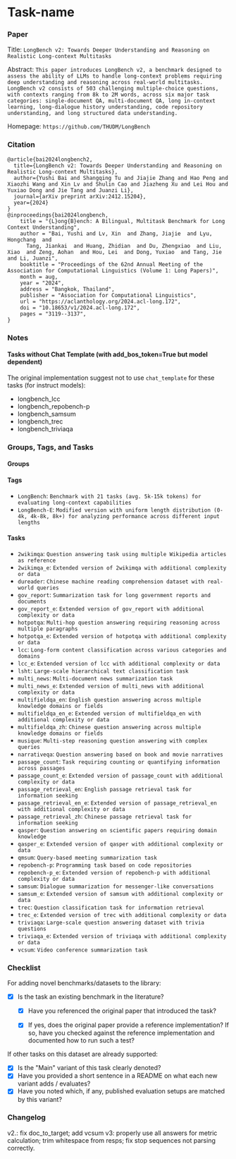 # Task-name

### Paper

Title: `LongBench v2: Towards Deeper Understanding and Reasoning on Realistic Long-context Multitasks`

Abstract: `This paper introduces LongBench v2, a benchmark designed to assess the ability of LLMs to handle long-context problems requiring deep understanding and reasoning across real-world multitasks. LongBench v2 consists of 503 challenging multiple-choice questions, with contexts ranging from 8k to 2M words, across six major task categories: single-document QA, multi-document QA, long in-context learning, long-dialogue history understanding, code repository understanding, and long structured data understanding.`

Homepage: `https://github.com/THUDM/LongBench`


### Citation

```
@article{bai2024longbench2,
  title={LongBench v2: Towards Deeper Understanding and Reasoning on Realistic Long-context Multitasks},
  author={Yushi Bai and Shangqing Tu and Jiajie Zhang and Hao Peng and Xiaozhi Wang and Xin Lv and Shulin Cao and Jiazheng Xu and Lei Hou and Yuxiao Dong and Jie Tang and Juanzi Li},
  journal={arXiv preprint arXiv:2412.15204},
  year={2024}
}
@inproceedings{bai2024longbench,
    title = "{L}ong{B}ench: A Bilingual, Multitask Benchmark for Long Context Understanding",
    author = "Bai, Yushi and Lv, Xin  and Zhang, Jiajie  and Lyu, Hongchang  and
      Tang, Jiankai  and Huang, Zhidian  and Du, Zhengxiao  and Liu, Xiao  and Zeng, Aohan  and Hou, Lei  and Dong, Yuxiao  and Tang, Jie  and Li, Juanzi",
    booktitle = "Proceedings of the 62nd Annual Meeting of the Association for Computational Linguistics (Volume 1: Long Papers)",
    month = aug,
    year = "2024",
    address = "Bangkok, Thailand",
    publisher = "Association for Computational Linguistics",
    url = "https://aclanthology.org/2024.acl-long.172",
    doi = "10.18653/v1/2024.acl-long.172",
    pages = "3119--3137",
}
```
### Notes

#### Tasks without Chat Template (with add_bos_token=True but model dependent)

The original implementation suggest not to use `chat_template` for these tasks (for instruct models):
- longbench_lcc
- longbench_repobench-p
- longbench_samsum
- longbench_trec
- longbench_triviaqa


### Groups, Tags, and Tasks

#### Groups

[//]: # (* `group_name`: `Short description`)

#### Tags

* `LongBench`: `Benchmark with 21 tasks (avg. 5k-15k tokens) for evaluating long-context capabilities`
* `LongBench-E`: `Modified version with uniform length distribution (0-4k, 4k-8k, 8k+) for analyzing performance across different input lengths`

#### Tasks

* `2wikimqa`: `Question answering task using multiple Wikipedia articles as reference`
* `2wikimqa_e`: `Extended version of 2wikimqa with additional complexity or data`
* `dureader`: `Chinese machine reading comprehension dataset with real-world queries`
* `gov_report`: `Summarization task for long government reports and documents`
* `gov_report_e`: `Extended version of gov_report with additional complexity or data`
* `hotpotqa`: `Multi-hop question answering requiring reasoning across multiple paragraphs`
* `hotpotqa_e`: `Extended version of hotpotqa with additional complexity or data`
* `lcc`: `Long-form content classification across various categories and domains`
* `lcc_e`: `Extended version of lcc with additional complexity or data`
* `lsht`: `Large-scale hierarchical text classification task`
* `multi_news`: `Multi-document news summarization task`
* `multi_news_e`: `Extended version of multi_news with additional complexity or data`
* `multifieldqa_en`: `English question answering across multiple knowledge domains or fields`
* `multifieldqa_en_e`: `Extended version of multifieldqa_en with additional complexity or data`
* `multifieldqa_zh`: `Chinese question answering across multiple knowledge domains or fields`
* `musique`: `Multi-step reasoning question answering with complex queries`
* `narrativeqa`: `Question answering based on book and movie narratives`
* `passage_count`: `Task requiring counting or quantifying information across passages`
* `passage_count_e`: `Extended version of passage_count with additional complexity or data`
* `passage_retrieval_en`: `English passage retrieval task for information seeking`
* `passage_retrieval_en_e`: `Extended version of passage_retrieval_en with additional complexity or data`
* `passage_retrieval_zh`: `Chinese passage retrieval task for information seeking`
* `qasper`: `Question answering on scientific papers requiring domain knowledge`
* `qasper_e`: `Extended version of qasper with additional complexity or data`
* `qmsum`: `Query-based meeting summarization task`
* `repobench-p`: `Programming task based on code repositories`
* `repobench-p_e`: `Extended version of repobench-p with additional complexity or data`
* `samsum`: `Dialogue summarization for messenger-like conversations`
* `samsum_e`: `Extended version of samsum with additional complexity or data`
* `trec`: `Question classification task for information retrieval`
* `trec_e`: `Extended version of trec with additional complexity or data`
* `triviaqa`: `Large-scale question answering dataset with trivia questions`
* `triviaqa_e`: `Extended version of triviaqa with additional complexity or data`
* `vcsum`: `Video conference summarization task`

### Checklist

For adding novel benchmarks/datasets to the library:
* [x] Is the task an existing benchmark in the literature?
  * [x] Have you referenced the original paper that introduced the task?
  * [x] If yes, does the original paper provide a reference implementation? If so, have you checked against the reference implementation and documented how to run such a test?


If other tasks on this dataset are already supported:
* [x] Is the "Main" variant of this task clearly denoted?
* [x] Have you provided a short sentence in a README on what each new variant adds / evaluates?
* [x] Have you noted which, if any, published evaluation setups are matched by this variant?

### Changelog
v2.: fix doc_to_target; add vcsum
v3: properly use all answers for metric calculation; trim whitespace from resps; fix stop sequences not parsing correctly.
